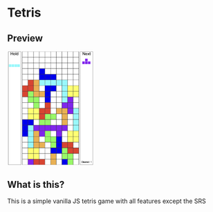 # Tetris

## Preview

<img src="https://github.com/lavalleeale/tetris/blob/main/preview.png?raw=true" width="200" />

## What is this?

This is a simple vanilla JS tetris game with all features except the SRS
